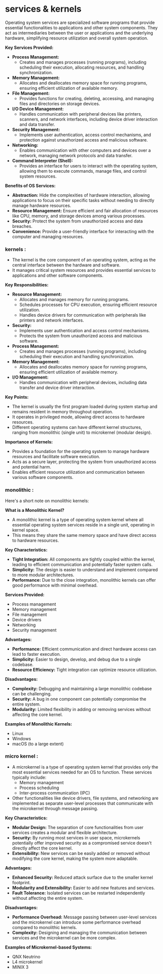 # services & kernels

Operating system services are specialized software programs that provide essential functionalities to applications and other system components. They act as intermediaries between the user or applications and the underlying hardware, simplifying resource utilization and overall system operation.

**Key Services Provided:**

- **Process Management:**
    - Creates and manages processes (running programs), including scheduling their execution, allocating resources, and handling synchronization.
- **Memory Management:**
    - Allocates and deallocates memory space for running programs, ensuring efficient utilization of available memory.
- **File Management:**
    - Provides functions for creating, deleting, accessing, and managing files and directories on storage devices.
- **I/O Device Management:**
    - Handles communication with peripheral devices like printers, scanners, and network interfaces, including device driver interaction and data transfer.
- **Security Management:**
    - Implements user authentication, access control mechanisms, and protection against unauthorized access and malicious software.
- **Networking:**
    - Enables communication with other computers and devices over a network, managing network protocols and data transfer.
- **Command Interpreter (Shell):**
    - Provides an interface for users to interact with the operating system, allowing them to execute commands, manage files, and control system resources.

**Benefits of OS Services:**

- **Abstraction:** Hide the complexities of hardware interaction, allowing applications to focus on their specific tasks without needing to directly manage hardware resources.
- **Resource Management:** Ensure efficient and fair allocation of resources like CPU, memory, and storage devices among various processes.
- **Security:** Protect the system from unauthorized access and data breaches.
- **Convenience:** Provide a user-friendly interface for interacting with the computer and managing resources.

### kernels :

- The kernel is the core component of an operating system, acting as the central interface between the hardware and software.
- It manages critical system resources and provides essential services to applications and other software components.

**Key Responsibilities:**

- **Resource Management:**
    - Allocates and manages memory for running programs.
    - Schedules processes for CPU execution, ensuring efficient resource utilization.
    - Handles device drivers for communication with peripherals like printers and network interfaces.
- **Security:**
    - Implements user authentication and access control mechanisms.
    - Protects the system from unauthorized access and malicious software.
- **Process Management:**
    - Creates and manages processes (running programs), including scheduling their execution and handling synchronization.
- **Memory Management:**
    - Allocates and deallocates memory space for running programs, ensuring efficient utilization of available memory.
- **I/O Management:**
    - Handles communication with peripheral devices, including data transfer and device driver interaction.

**Key Points:**

- The kernel is usually the first program loaded during system startup and remains resident in memory throughout operation.
- It operates in privileged mode, allowing direct access to hardware resources.
- Different operating systems can have different kernel structures, ranging from monolithic (single unit) to microkernel (modular design).

**Importance of Kernels:**

- Provides a foundation for the operating system to manage hardware resources and facilitate software execution.
- Acts as a secure layer, protecting the system from unauthorized access and potential harm.
- Enables efficient resource utilization and communication between various software components.

### monolithic :

Here's a short note on monolithic kernels:

**What is a Monolithic Kernel?**

- A monolithic kernel is a type of operating system kernel where all essential operating system services reside in a single unit, operating in kernel space.
- This means they share the same memory space and have direct access to hardware resources.

**Key Characteristics:**

- **Tight Integration:** All components are tightly coupled within the kernel, leading to efficient communication and potentially faster system calls.
- **Simplicity:** The design is easier to understand and implement compared to more modular architectures.
- **Performance:** Due to the close integration, monolithic kernels can offer good performance with minimal overhead.

**Services Provided:**

- Process management
- Memory management
- File management
- Device drivers
- Networking
- Security management

**Advantages:**

- **Performance:** Efficient communication and direct hardware access can lead to faster execution.
- **Simplicity:** Easier to design, develop, and debug due to a single codebase.
- **Resource Efficiency:** Tight integration can optimize resource utilization.

**Disadvantages:**

- **Complexity:** Debugging and maintaining a large monolithic codebase can be challenging.
- **Security:** A bug in one component can potentially compromise the entire system.
- **Modularity:** Limited flexibility in adding or removing services without affecting the core kernel.

**Examples of Monolithic Kernels:**

- Linux
- Windows
- macOS (to a large extent)

### micro kernel :

- A microkernel is a type of operating system kernel that provides only the most essential services needed for an OS to function. These services typically include:
    - Memory management
    - Process scheduling
    - Inter-process communication (IPC)
- Other functionalities like device drivers, file systems, and networking are implemented as separate user-level processes that communicate with the microkernel through message passing.

**Key Characteristics:**

- **Modular Design:** The separation of core functionalities from user services creates a modular and flexible architecture.
- **Security:** By running most services in user space, microkernels potentially offer improved security as a compromised service doesn't directly affect the core kernel.
- **Extensibility:** New services can be easily added or removed without modifying the core kernel, making the system more adaptable.

**Advantages:**

- **Enhanced Security:** Reduced attack surface due to the smaller kernel footprint.
- **Modularity and Extensibility:** Easier to add new features and services.
- **Fault Tolerance:** Isolated services can be restarted independently without affecting the entire system.

**Disadvantages:**

- **Performance Overhead:** Message passing between user-level services and the microkernel can introduce some performance overhead compared to monolithic kernels.
- **Complexity:** Designing and managing the communication between services and the microkernel can be more complex.

**Examples of Microkernel-based Systems:**

- QNX Neutrino
- L4 microkernel
- MINIX 3
